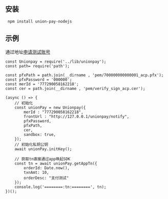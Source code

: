 ## 安装
``` npm install union-pay-nodejs```

## 示例
通过地址[申请测试账号](https://open.unionpay.com/ajweb/account/testPara)

```
const Unionpay = require('../lib/unionpay');
const path= require('path');

const pfxPath = path.join(__dirname , 'pem/700000000000001_acp.pfx');
const pfxPassword = '000000';
const merId = '777290058162218';
const cer = path.join(__dirname , 'pem/verify_sign_acp.cer');

(async () => {
    // 初始化
    const unionPay = new Unionpay({
        merId : "777290058162218",
        frontUrl : "http://127.0.0.1/unionpay/notify",
        pfxPassword,
        pfxPath,
        cer,
        sandbox: true,
    });
    // 初始化私钥公钥
    await unionPay.initKey();

    // 获取tn直接通过app唤起SDK
    const tn = await unionPay.getAppTn({
        orderId: Date.now(),
        txnAmt: 10,
        orderDesc: "支付测试"
    });
    console.log('========:tn:========', tn);
})();

```